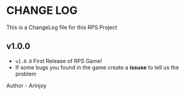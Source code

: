 # CHANGE LOG
This is a ChangeLog file for this RPS Project

## v1.0.0

- `v1.0.0` First Release of RPS Game!
- If some bugs you found in the game create a **issuse** to tell us the problem

Author - Arinjoy